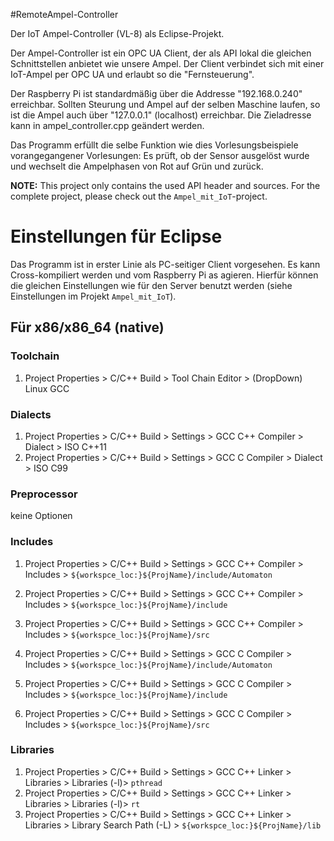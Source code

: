 #RemoteAmpel-Controller

Der IoT Ampel-Controller (VL-8) als Eclipse-Projekt.

Der Ampel-Controller ist ein OPC UA Client, der als API lokal die gleichen Schnittstellen anbietet wie unsere Ampel. Der Client verbindet sich mit einer IoT-Ampel per OPC UA und erlaubt so die "Fernsteuerung".

Der Raspberry Pi ist standardmäßig über die Addresse "192.168.0.240" erreichbar. Sollten Steurung und Ampel auf der selben Maschine laufen, so ist die Ampel auch über "127.0.0.1" (localhost) erreichbar. Die Zieladresse kann in ampel_controller.cpp geändert werden.

Das Programm erfüllt die selbe Funktion wie dies Vorlesungsbeispiele vorangegangener Vorlesungen: Es prüft, ob der Sensor ausgelöst wurde und wechselt die Ampelphasen von Rot auf Grün und zurück. 

**NOTE:** This project only contains the used API header and sources. For the complete project, please check out the `Ampel_mit_IoT`-project.

# Einstellungen für Eclipse

Das Programm ist in erster Linie als PC-seitiger Client vorgesehen. 
Es kann Cross-kompiliert werden und vom Raspberry Pi as agieren. Hierfür können die gleichen Einstellungen wie für den Server benutzt werden (siehe Einstellungen im Projekt `Ampel_mit_IoT`).

## Für x86/x86_64 (native)

### Toolchain

1. Project Properties >  C/C++ Build > Tool Chain Editor > (DropDown) Linux GCC

### Dialects
1. Project Properties >  C/C++ Build > Settings > GCC C++ Compiler > Dialect > ISO C++11
1. Project Properties >  C/C++ Build > Settings > GCC C Compiler > Dialect > ISO C99

### Preprocessor
keine Optionen

### Includes
1. Project Properties >  C/C++ Build > Settings > GCC C++ Compiler > Includes > `${workspce_loc:}${ProjName}/include/Automaton`
1. Project Properties >  C/C++ Build > Settings > GCC C++ Compiler > Includes > `${workspce_loc:}${ProjName}/include`
1. Project Properties >  C/C++ Build > Settings > GCC C++ Compiler > Includes > `${workspce_loc:}${ProjName}/src`

1. Project Properties >  C/C++ Build > Settings > GCC C Compiler > Includes > `${workspce_loc:}${ProjName}/include/Automaton`
1. Project Properties >  C/C++ Build > Settings > GCC C Compiler > Includes > `${workspce_loc:}${ProjName}/include`
1. Project Properties >  C/C++ Build > Settings > GCC C Compiler > Includes > `${workspce_loc:}${ProjName}/src`

### Libraries
1. Project Properties >  C/C++ Build > Settings > GCC C++ Linker > Libraries > Libraries (-l)> `pthread`
1. Project Properties >  C/C++ Build > Settings > GCC C++ Linker > Libraries > Libraries (-l)> `rt`
1. Project Properties >  C/C++ Build > Settings > GCC C++ Linker > Libraries > Library Search Path (-L) > `${workspce_loc:}${ProjName}/lib`
